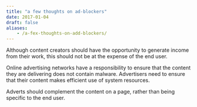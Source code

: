 ```yaml
---
title: "a few thoughts on ad-blockers"
date: 2017-01-04
draft: false
aliases:
    - /a-fex-thoughts-on-add-blockers/
---
```


Although content creators should have the opportunity to generate income from
their work, this should not be at the expense of the end user.

Online advertising networks have a responsibility to ensure that the content
they are delivering does not contain malware. Advertisers need to ensure that
their content makes efficient use of system resources.

Adverts should complement the content on a page, rather than being specific to
the end user.
